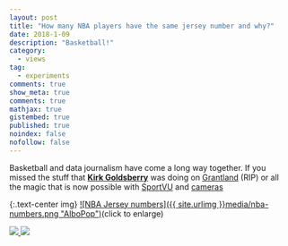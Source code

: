 ```yaml
---
layout: post
title: "How many NBA players have the same jersey number and why?"
date: 2018-1-09
description: "Basketball!"
category:
  - views
tag:
  - experiments
comments: true
show_meta: true
comments: true
mathjax: true
gistembed: true
published: true
noindex: false
nofollow: false
---
```

Basketball and data journalism have come a long way together. If you missed the stuff that [**Kirk Goldsberry**]() was doing on [Grantland]() (RIP) or all the magic that is now possible with [SportVU](https://www.youtube.com/watch?v=jOQEl_tkEwE) and [cameras](https://news.usc.edu/70358/you-call-the-shots-on-the-video-board-thanks-to-usc-computer-scientists/)

<!--more-->

{:.text-center img}
[![NBA Jersey numbers]({{ site.urlimg }}media/nba-numbers.png "AlboPop")](https://damianobacci.github.io/images/media/nba-numbers.png)(click to enlarge)

<a href="https://damianobacci.github.io/images/media/nba-numbers.png" target="_blank">
<img src="https://damianobacci.github.io/images/media/nba-numbers.png">
</a>

<a href="https://damianobacci.github.io/images/media/nba-numbers.svg" target="_blank">
<img src="https://damianobacci.github.io/images/media/nba-numbers.svg">
</a>
